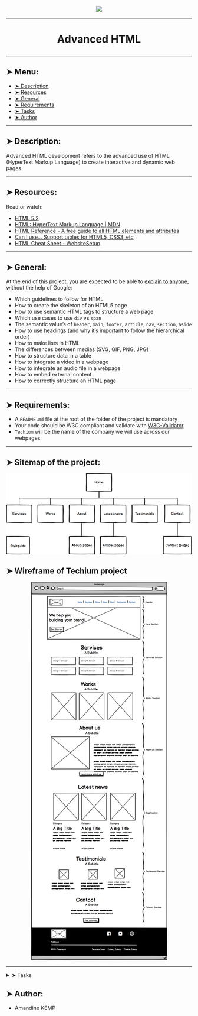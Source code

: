 <p align="center">
    <img [Advanced HTML] src="https://www.hostinger.com/tutorials/wp-content/uploads/sites/2/2018/11/what-is-html-3.webp">
</p>

----------

# <p align="center">Advanced HTML</p>

----------

## ➤ Menu:

* [➤ Description](https://github.com/amandinekemp/holbertonschool-web_front_end/tree/main/html_advanced#-description)
* [➤ Resources](https://github.com/amandinekemp/holbertonschool-web_front_end/tree/main/html_advanced#-resources)
* [➤ General](https://github.com/amandinekemp/holbertonschool-web_front_end/tree/main/html_advanced#-general)
* [➤ Requirements](https://github.com/amandinekemp/holbertonschool-web_front_end/tree/main/html_advanced#-requirements)
* [➤ Tasks](https://github.com/amandinekemp/holbertonschool-web_front_end/tree/main/html_advanced#-tasks)
* [➤ Author](https://github.com/amandinekemp/holbertonschool-web_front_end/tree/main/html_advanced#-author)

----------

## ➤ Description:

Advanced HTML development refers to the advanced use of HTML (HyperText Markup Language) to create interactive and dynamic web pages.

----------

## ➤ Resources:

Read or watch:

* [HTML 5.2](https://intranet.hbtn.io/rltoken/vKPDYmtKXaKCHn5lpZXz7w)
* [HTML: HyperText Markup Language | MDN](https://intranet.hbtn.io/rltoken/ZSMZYbNUWEhTarg4x5syCQ)
* [HTML Reference - A free guide to all HTML elements and attributes](https://intranet.hbtn.io/rltoken/hPxzkJUCKscaZ1YgG0Xaig)
* [Can I use… Support tables for HTML5, CSS3, etc](https://intranet.hbtn.io/rltoken/C1sjK7n4YYmXjzgN07LgUg)
* [HTML Cheat Sheet - WebsiteSetup](https://intranet.hbtn.io/rltoken/33djKxCai7mwDufKGL7eCg)

----------

## ➤ General:

At the end of this project, you are expected to be able to [explain to anyone](https://intranet.hbtn.io/rltoken/pt--DhAqMLE-NJtA1N_8hg), without the help of Google:

* Which guidelines to follow for HTML
* How to create the skeleton of an HTML5 page
* How to use semantic HTML tags to structure a web page
* Which use cases to use `div` vs `span`
* The semantic value’s of `header`, `main`, `footer`, `article`, `nav`, `section`, `aside`
* How to use headings (and why it’s important to follow the hierarchical order)
* How to make lists in HTML
* The differences between medias (SVG, GIF, PNG, JPG)
* How to structure data in a table
* How to integrate a video in a webpage
* How to integrate an audio file in a webpage
* How to embed external content
* How to correctly structure an HTML page

----------

## ➤ Requirements:

* A `README.md` file at the root of the folder of the project is mandatory
* Your code should be W3C compliant and validate with [W3C-Validator](https://intranet.hbtn.io/rltoken/Ru21MgHZLPDcXSsUrHwKJg)
* `Techium` will be the name of the company we will use across our webpages.

----------

## ➤ Sitemap of the project:

<p align="center">
    <img [Sitemap of the project] src="https://github.com/amandinekemp/holbertonschool-web_front_end/blob/main/html_advanced/images/Advanced_HTML_Sitemap_of_the_project.png">
</p>

## ➤ Wireframe of Techium project

<p align="center">
    <img [Sitemap of the project] src="https://github.com/amandinekemp/holbertonschool-web_front_end/blob/main/html_advanced/images/Advanced_HTML_Wireframe_of_Techium_project.png">
</p>


----------

<details>
<summary>➤ Tasks</summary>

### 0. Create your first webpage

Create your first HTML file 0-index.html with:

* Add the doctype on the first line (without any comment)
* After the doctype, open and close a html tag
* Add the language tag, specify English for [ISO language code](https://intranet.hbtn.io/rltoken/qFNHsNpEOoe4uGFKqVa6-Q) and add the direction tag (ltr or rtl) on the html tag.
* Open your file in your browser (the page should be blank)
W3C won’t pass - you can ignore it

Repo:

* GitHub repository: holbertonschool-web_front_end
* Directory: html_advanced
* File: 0-index.html
  
### 1. Structure your webpage

Copy the content of 0-index.html into 1-index.html

Create the head and body sections

* inside the html tag, create the head and body tags (empty) in this order
W3C won’t pass - you can ignore it

Repo:

* GitHub repository: holbertonschool-web_front_end
* Directory: html_advanced
* File: 1-index.html
  
### 2. The head - meta charset, viewport, title, description, favicons

Copy the content of 1-index.html into 2-index.html

<p align="center">
    <img [Advanced HTML] src="https://github.com/amandinekemp/holbertonschool-web_front_end/blob/main/html_advanced/images/%23%23%232.%20The%20head%20-%20meta%20charset%2C%20viewport%2C%20title%2C%20description%2C%20favicons.jpg">
</p>

Meta charset:

* add a meta tag inside the head:
 * add the charset attribute with the value utf-8

Viewport:

* add a meta tag inside the head:
 * add an attribute name on the tag and specify that it is the meta viewport
 * add the key width with the value device-width
 * add the key initial-scale with the value 1.0
 * add the key viewport-fit with the value cover

Title:

* add the title tag just after the meta viewport with value: Homepage - Techium

Description:

* add a meta tag inside the head section
 * add an attribute name on the tag and specify that is the meta description
 * add another attribute called content
 * add the following description: Techium is a digital agency

Favicons:

* download the image above to use as a favicon
* Use the tool at https://realfavicongenerator.net/ to generate all the favicon formats
* take the favicon.ico and favicon.png and place these at the root of your project directory, so that it is siblings with your [0-9]+-index.html files.
* inside the head, create 2 link tags with these 3 attributes: rel, type, and href.
 * the first link tag:
  * rel: icon
  * type: image/x-icon
  * href: ./favicon.ico
 * the second link tag:
  * rel: icon
  * type: image/png
  * href: ./favicon.png

Repo:

* GitHub repository: holbertonschool-web_front_end
* Directory: html_advanced
* File: 2-index.html
  
### 3. Simple header, main, footer

Copy the content of 2-index.html into 3-index.html

Header:

* create the header of your page between the open and close body tag
* put the text Header inside the header

Main:

* create the main tag after the header tag
 * put the text Main content inside your main tags

Footer:

* create the footer tag after the main tag
 * put the text Footer inside the footer tags

Repo:

* GitHub repository: holbertonschool-web_front_end
* Directory: html_advanced
* File: 3-index.html
  
### 4. Aside

Copy the contents of 3-index.html into article.html

* change the <title> to put: Article - Techium
* inside the main tags
 * after the text, create the aside tags with text Aside

Repo:

* GitHub repository: holbertonschool-web_front_end
* Directory: html_advanced
* File: article.html
  
### 5. Section

Copy the content of 3-index.html into 5-index.html

* inside your <main> section
 * remove the text in main, create these sections:
 1. create first section and put the text Hero section inside
 2. create second section and put the text Services section inside
 3. create third section and put the text Works section inside
 4. create fourth section and put the text About section inside
 5. create fifth section and put the text Latest news section inside
 6. create sixth section and put the text Testimonials section inside
 7. create seventh section and put the text Contact section inside

Does not need to pass W3C

Repo:

* GitHub repository: holbertonschool-web_front_end
* Directory: html_advanced
* File: 5-index.html
  
### 6. Work, News, Testimonial articles

Copy the content of 5-index.html into 6-index.html

Work articles:

* inside the section Works section
 * add 3 article tags
  * inside each article write Work # where the hashtag will be the ordered number (1, 2, or 3)

News articles:

* inside the section Latest news section
 * add 3 article tags
  * inside each article write Article # where the hashtag will be the ordered number (1, 2, or 3)

Testimonial articles:

* inside the section Testimonials section
  * add 3 article tags
   * inside each article write Testimonial # where the hashtag will be the ordered number (1, 2, or 3)

W3C won’t pass - you can ignore it

Repo:

* GitHub repository: holbertonschool-web_front_end
* Directory: html_advanced
* File: 6-index.html
  
### 7. Navigation

Copy the content of 6-index.html into 7-index.html

* remove the Header text inside the <header>
* create the nav tag inside the header tag
  * it should remain empty for now

Does not need to pass W3C

Repo:

* GitHub repository: holbertonschool-web_front_end
* Directory: html_advanced
* File: 7-index.html
  
### 8. Level 1 headings

Copy the content of 7-index.html into 8-index.html

* create the level 1 heading inside your main before your sections
  * put text Homepage in your heading tag

Does not need to pass W3C

Repo:

* GitHub repository: holbertonschool-web_front_end
* Directory: html_advanced
* File: 8-index.html

### 9. Level 2 headings

Copy the content of 8-index.html into 9-index.html

* in the section tag with the the text Hero section, remove the text and create a level 2 heading with text We help you build your brand!
* in the section tag with the the text Services section, remove the text and create a level 2 heading with text Services
* in the section tag with the the text Works section, remove the text and create a level 2 heading with text Works
* in the section tag with the the text About section, remove the text and create a level 2 heading with text About Us
* in the section tag with the the text Latest news section, remove the text and create a level 2 heading with text Latest news
* in the section tag with the the text Testimonials section, remove the text and create a level 2 heading with text Testimonials
* in the section tag with the the text Contact section, remove the text and create a level 2 heading with text Contact

W3C won’t pass - you can ignore it

Repo:

* GitHub repository: holbertonschool-web_front_end
* Directory: html_advanced
* File: 9-index.html
  
### 10. Level 3 headings

Copy the content of 9-index.html into 10-index.html

Services headings:

* Inside the section containing the h2 heading Services, add these elements right after the h2:
  * create a level 3 heading with text Design & Concept
  * create a level 3 heading with text Digital Strategy
  * create a level 3 heading with text Content Strategy
  * create a level 3 heading with text UX Design
  * create a level 3 heading with text Web Development
  * create a level 3 heading with text Social Media

Works headings:

* Inside the section containing the h2 heading Works:
 * in the first article, replace the text with a level 3 heading with text Interior Design
 * in the second article, replace the text with a level 3 heading with text Web Development
 * in the third article, replace the text with a level 3 heading with text Personal Brand

About Us headings:

* Inside the section containing the h2 heading About Us, after the h2 heading, create these elements in this order:
 * a level 3 heading with text Who are we
 * a level 3 heading with text Our culture
 * a level 3 heading with text How we work

Latest news headings:

* Inside the section containing the h2 heading Latest news:
 * in the first article replace the text with a level 3 heading with text Hoc loco tenere se Triarius non potuit.
 * in the second article replace the text with a level 3 heading with text Ut alios omittam, hunc appello, quem ille unum secutus est.
 * in the third article replace the text with a level 3 heading with text Bestiarum vero nullum iudicium puto.

W3C does not need to pass here

Repo:

* GitHub repository: holbertonschool-web_front_end
* Directory: html_advanced
* File: 10-index.html
  
### 11. styleguide

Copy the content of 3-index.html into 11-styleguide.html

* change the title to Styleguide - Techium
* remove the text from header, main, and footer
* create a new <section> inside your main tag
  * create a header in this section
   * in the header add a level 2 heading with text Headings
  * after the header:
   * add a level 1 heading with text Heading level 1
   * add a level 2 heading with text Heading level 2
   * add a level 3 heading with text Heading level 3
   * add a level 4 heading with text Heading level 4
   * add a level 5 heading with text Heading level 5
   * add a level 6 heading with text Heading level 6

Repo:

* GitHub repository: holbertonschool-web_front_end
* Directory: html_advanced
* File: 11-styleguide.html
  
### 12. Paragraphs

Copy the content of 10-index.html into 12-index.html

About Us paragraphs:

* in the About Us section
 * after the first h3 (who are we) create a paragraph with the text: Lorem ipsum dolor sit amet, consectetur adipisicing elit. Ipsum, omnis expedita! Eum, praesentium cumque accusantium rem, sit quaerat est nisi ratione, deserunt ducimus quidem iste dicta quibusdam atque maxime cum!
 * after the second h3 create a paragraph with the text: Lorem ipsum dolor sit amet, consectetur adipisicing elit. Ipsum, omnis expedita! Eum, praesentium cumque accusantium rem, sit quaerat est nisi ratione, deserunt ducimus quidem iste dicta quibusdam atque maxime cum!
 * after the third h3 create a paragraph with the text: Lorem ipsum dolor sit amet, consectetur adipisicing elit. Ipsum, omnis expedita! Eum, praesentium cumque accusantium rem, sit quaerat est nisi ratione, deserunt ducimus quidem iste dicta quibusdam atque maxime cum!

Latest news paragraphs:

* in the Latest news section
 * in the first article
  * create a paragraph with text Career before the heading
  * create a paragraph with text Lorem ipsum dolor sit amet, consectetur adipiscing elit. Id Sextilius factum negabat. Quo tandem modo? At eum nihili facit; Quae contraria sunt his, malane? after the heading
 * in the second article
   * create a paragraph with text Digital Life before the heading
   * create a paragraph with text Lorem ipsum dolor sit amet, consectetur adipiscing elit. Tum mihi Piso: Quid ergo? Tum ille: Ain tandem? Non autem hoc: igitur ne illud quidem. Sed quod proximum fuit non vidit. Nos commodius agimus. An nisi populari fama? after the heading
 * in the third article
   * create a paragraph with text Social before the heading
   * create a paragraph with text Lorem ipsum dolor sit amet, consectetur adipiscing elit. Non igitur bene. Quid enim est a Chrysippo praetermissum in Stoicis? Pugnant Stoici cum Peripateticis. Prioris generis est docilitas, memoria; Apparet statim, quae sint officia, quae actiones. after the heading

Contact paragraph:

* in the Contact section after the heading
 * create a paragraph with the text: Lorem ipsum dolor sit amet, consectetur adipiscing elit. Id Sextilius factum negabat. Quo tandem modo? At eum nihili facit; Quae contraria sunt his, malane?

Additional paragraphs:

* below the level 2 Services heading add a paragraph with text We work with you
* below the level 2 Works heading add a paragraph with text Take a look in our portfolio
* below the level 2 About Us heading add a paragraph with text Everything about us
* below the level 2 Testimonials heading add a paragraph with text We are more than a digital company
* below the level 2 Contact heading add a paragraph with text We like to know new people

Does not need to pass W3C

Repo:

* GitHub repository: holbertonschool-web_front_end
* Directory: html_advanced
* File: 12-index.html
  
### 13. styleguide paragraphs

Copy the contents of 11-styleguide.html into 13-styleguide.html

* After the existing section containing Headings, create a new section in main
 * in this section create a header
   * Inside the header, create a level 2 heading with text Paragraph
 * after the header add a level 2 heading with text Heading with a subtitle
 * after the level 2 heading, add a paragraph with text This is my subtitle
 * after the last paragraph, add another paragraph with text: Nunc lacinia ante nunc ac lobortis. Interdum adipiscing gravida odio porttitor sem non mi integer non faucibus ornare mi ut ante amet placerat aliquet. Volutpat eu sed ante lacinia sapien lorem accumsan varius montes viverra nibh in adipiscing blandit tempus accumsan.

Repo:

* GitHub repository: holbertonschool-web_front_end
* Directory: html_advanced
* File: 13-styleguide.html
  
### 14. Span

Copy the contents of 12-index.html into 14-index.html

In the very first <header>,

* before the nav, create a span with the text Techium
Does not need to pass W3C

Repo:

* GitHub repository: holbertonschool-web_front_end
* Directory: html_advanced
* File: 14-index.html
  
### 15. Div

Copy the contents of 14-index.html into 15-index.html

* Wrap the contents of the header element with a div
* Wrap the content of each section element within a div
* Finally, wrap the contents of the <footer> tag with a div

W3C does not need to pass

Repo:

* GitHub repository: holbertonschool-web_front_end
* Directory: html_advanced
* File: 15-index.html
  
### 16. Structure your sections

Copy the contents of 15-index.html into 16-index.html

* in the div in the Services section
 * create a header tag that wraps the h2 and the p
 * create a div sibling to the header that wraps the rest of the content
* in the div in the Works section
 * create a header tag that wraps the h2 and the p
 * create a div sibling to the header that wraps the rest of the content
* in the div in the About Us section
 * create a header tag that wraps the h2 and the p
 * create a div sibling to the header that wraps the rest of the content
* ,in the div in the Latest news section
 * create a header tag that wraps the h2
 * create a div sibling to the header that wraps the rest of the content
* in the div in the Testimonials section
 * create a header tag that wraps the h2 and the p
 * create a div sibling to the header that wraps the rest of the content
* in the div in the Contact section
 * create a header tag that wraps the h2 and the first p
 * create a div sibling to the header that wraps the rest of the content

W3C does not need to pass

Repo:

* GitHub repository: holbertonschool-web_front_end
* Directory: html_advanced
* File: 16-index.html
  
### 17. Comments

Copy the content of 16-index.html into 17-index.html

* before the header add a line break and a comment saying Header to help with scanning your code
* before the main add a line break and a comment saying Main to help with scanning your code
* before the footer add a line break and a comment saying Footer to help with scanning your code
* before the Hero section add a line break and a comment saying Hero section
* before the Services section add a line break and a comment saying Services section
* before the Works section add a line break and a comment saying Works section
* before the About Us section add a line break and a comment saying About Us section
* before the Latest news section add a line break and a comment saying Latest news section
* before the Testimonials section add a line break and a comment saying Testimonials section
* before the Contact section add a line break and a comment saying Contact section

Does not need to pass W3C

Repo:

* GitHub repository: holbertonschool-web_front_end
* Directory: html_advanced
* File: 17-index.html
  
### 18. link your logo

Copy the content of 17-index.html into 18-index.html

* in the header, wrap the span with a link that redirects to the page at the root of your folder (/)
* wrap the link with a div

W3C does not need to pass

Repo:

* GitHub repository: holbertonschool-web_front_end
* Directory: html_advanced
* File: 18-index.html
  
### 19. Create new pages

Copy the content of 18-index.html into about.html, latest_news.html and contact.html

* change the title of about.html to replace Homepage with About
* change the title of latest_news.html to replace Homepage with Latest news
* change the title of contact.html to replace Homepage with Contact

Does not need to pass W3C

Repo:

* GitHub repository: holbertonschool-web_front_end
* Directory: html_advanced
* File: about.html, latest_news.html, contact.html
  
### 20. Add links

Copy the content of 18-index.html into 20-index.html

* in your nav tags
 * create a link to / with the text Home
 * create an anchor to services with the text Services
 * create an anchor to works with the text Works
 * create an anchor to about with the text About
 * create an anchor to latest_news with the text Latest news
 * create an anchor to testimonials with the text Testimonials
 * create an anchor to contact with the text Contact

For now, the anchor links will not work. We will make them work in the CSS project.

Does not need to pass W3C

Repo:

* GitHub repository: holbertonschool-web_front_end
* Directory: html_advanced
* File: 20-index.html
  
### 21. Add social media links

Copy the content of 20-index.html into 21-index.html

* in the div in the footer
 * remove any text you have
 * create a link to https://www.facebook.com/HolbertonSchool/ with the text Facebook
 * create a link to https://twitter.com/holbertonschool with the text Twitter
 * create a link to https://www.instagram.com/holbertonschool/ with the text Instagram

W3C won’t pass - you can ignore it

Repo:

* GitHub repository: holbertonschool-web_front_end
* Directory: html_advanced
* File: 21-index.html
  
### 22. "Button" links

Copy the content of 21-index.html into 22-index.html

* in the Hero section, after the heading
 * create a link to # with the text Get started
* in the About Us section, after the div containing the level 3 headings and paragraphs
 * create a link to about.html with the text Learn more about us
* in the Contact section, after the div containing the paragraph
 * create a link to contact.html with text Get in touch

Does not need to pass W3C

Repo:

* GitHub repository: holbertonschool-web_front_end
* Directory: html_advanced
* File: 22-index.html
  
### 23. Services, Works, Latest news links

Copy the content of 22-index.html into 23-index.html

* in the Services section
 * in each level 3 heading, create a link to # around the text already in the heading
* in the Works section
 * in each level 3 heading, create a link to # around the text already in the heading
* in the Latest news section
 * in each level 3 heading, create a link to # around the text already in the heading

Does not need to pass W3C

Repo:

* GitHub repository: holbertonschool-web_front_end
* Directory: html_advanced
* File: 23-index.html
  
### 24. List the links

Copy the content of 23-index.html into 24-index.html

* in the nav
 * create an unordered list, put each anchor tag (Home, Services, Works, …) as an individual list item
* in the div in the footer
 * create an unordered list and put each anchor tag (Facebook, Twitter, …) as an individual list item

W3C does not need to pass

Repo:

* GitHub repository: holbertonschool-web_front_end
* Directory: html_advanced
* File: 24-index.html
  
### 25. Secondary navigation menu

Copy the content of 24-index.html into 25-index.html

* inside the footer, after the div
 * create a new div
 * in the new div create an unordered list with the following links:
 1. link to # with text Terms of Use
 2. link to # with text Privacy Policy
 3. link to # with text Cookie Policy

Repo:

* GitHub repository: holbertonschool-web_front_end
* Directory: html_advanced
* File: 25-index.html
  
### 26. Examples of lists for the styleguide

Copy the content of 13-styleguide.html into 26-styleguide.html

Example of unordered list:

* inside main after Paragraph section, add :
 * a new line and a comment with text Lists
 * after, create a new section with inside:
  * create a header with inside a level 2 heading with the text Lists
  * after the new header, create a div with inside:
    * a level 3 heading with text Unordered
     * under it, add an unordered list with these items: Dolor pulvinar etiam magna etiam., Sagittis adipiscing lorem eleifend., Felis enim feugiat dolore viverra.

Example of ordered list:

* after previous unordered list, in the same div
 * add a level 3 heading with text Ordered
 * add an ordered list with these items:
 1. Dolor pulvinar etiam magna etiam.
 2. Sagittis adipiscing lorem eleifend.
 3. Felis enim feugiat dolore viverra.

Example of definition list:

* after previous ordered list, in the same div
 * add a heading level 3 with text Definition
 * add a definition list with these items:
 1. Term: Definition List title, Definition: Definition text.
 2. Term: Startup, Definition: A startup company or startup is a company or temporary organization designed to search for a repeatable and scalable business model.
 3. Term: Water, Definition: A colorless, transparent, odorless liquid that forms the seas, lakes, rivers, and rain and is the basis of the fluids of living organisms.

Repo:

* GitHub repository: holbertonschool-web_front_end
* Directory: html_advanced
* File: 26-styleguide.html
  
### 27. Separate content

Copy the content of 25-index.html into 27-index.html

* in the footer between the two divs:
 * add a horizontal rule
 * after the horizontal rule add a paragraph with text © 2020 Techium, made with ♥ by students at Holberton School.

W3C does not need to pass.

Repo:

* GitHub repository: holbertonschool-web_front_end
* Directory: html_advanced
* File: 27-index.html
  
### 28. Horizontal rule example

Copy the content of 26-styleguide.html into 28-styleguide.html

* in main after Lists section
 * add a new line and a comment with the text Horizontal rule
 * create a new section
  * create a header and inside it add a level 2 heading with the text Horizontal rule
  * after the header create a div and put a horizontal rule in it

Repo:

* GitHub repository: holbertonschool-web_front_end
* Directory: html_advanced
* File: 28-styleguide.html
  
### 29. Client quotes

Copy the content of 27-index.html into 29-index.html

* in the Testimonials section
 * in the first article
  * replace the text with a blockquote with text I am completely blown away. Thanks to Techium, we've just launched our 5th website! and cite author Yuri Y.
 * in the second article
  * replace the text with a blockquote with text Thank you so much for your help. Techium company is awesome! and cite author Dorrie S.
 * in the third article
  * replace the text with a blockquote with text I love your system. Definitely worth the investment. I'd be lost without Techium company. and cite author Sven H.

W3C does not need to pass

Repo:

* GitHub repository: holbertonschool-web_front_end
* Directory: html_advanced
* File: 29-index.html
  
### 30. Examples of quotes

Copy the content of 28-styleguide.html into 30-styleguide.html

Example of inline quote:

* inside main after Horizontal rule section
 * add a new line and a comment with text Blockquotes
 * create a new section
  * in the section create a header, in the header create a level 2 heading with text Blockquotes
  * after the header, create a div
   * in the div add a level 3 heading with the text Inline quote
   * add an inline quote with the text Stay hungry. Stay foolish.

Example of blockquote:

* after the inline quote div, create another div
 * in the new div add a level 3 heading with the text Blockquote
 * add a multiline quote with the text I will be the leader of a company that ends up being worth billions of dollars, because I got the answers. I understand culture. I am the nucleus. I think that’s a responsibility that I have, to push possibilities, to show people, this is the level that things could be at. and cite Kanye West, Musician

Repo:

* GitHub repository: holbertonschool-web_front_end
* Directory: html_advanced
* File: 30-styleguide.html
  
### 31. Address and latest news authors

Copy the content of 29-index.html into 31-index.html

* in the footer
 * right after open footer tag, put the following address: 234 Washington Street (line-break) Urbana, Illinois
* in the Latest news section
 * in the first article, after the last paragraph, add the author name in small print: By Kelly D.
 * in the second article, after the last paragraph, add the author name in small print: By William A.
 * in the third article, after the last paragraph, add the author name in small print: By Frances J.

W3C does not need to pass

Repo:

* GitHub repository: holbertonschool-web_front_end
* Directory: html_advanced
* File: 31-index.html
  
### 32. Typography section - using the correct tags

Copy the content of 30-styleguide.html into 32-styleguide.html

* inside main after the Blockquotes section

 * add a new line and a comment with text Typography
 * create a new section

  * in the section create a header and inside it add a level 2 heading with the text Typography
  * after the header create a div, inside the div add this text with the correct HTML tag: 320 Stewart Avenue, Unit 12 (line break) New York City NY 10001, the city, state, and postal code should be on a separate line
  * create another div, in the new div nest this code block using the pre HTML tag:
 <code>
     <h2>My title</h2>
     <p>Proin lacus turpis, feugiat sit amet sollicitudin non, volutpat in libero. Aenean hendrerit ultrices nulla ac lobortis. Vestibulum consectetur nibh vel ante rhoncus faucibus.</p>
 </code>
  * create another div, in the new div add this paragraph of text with the correct HTML tag: Curabitur sit amet turpis cursus massa mollis highlighted. Duis finibus leo massa, eget dapibus erat finibus sed. Aenean condimentum sapien magna, eleifend highlighted mi consequat ut. Cras nec quam sed sapien ultricies highlighted ut sed metus. Each occurrence of the word highlighted should be highlighted.

W3C does not need to pass

Repo:

* GitHub repository: holbertonschool-web_front_end
* Directory: html_advanced
* File: 32-styleguide.html
  
### 33. Table

Copy the content of 32-styleguide.html into 33-styleguide.html

inside main after Typography section
add a new line and a comment with text Table
create a new section
in the section create a header, in the header add a level 2 heading with the text Table
after the header, create a table, reproduce in HTML the visual below

![star wars Trilogy Data](https://github.com/amandinekemp/holbertonschool-web_front_end/blob/main/html_advanced/images/%23%23%2333.%20Table.jpg)

The <th> tags containing Title, Director, Release Date should have a scope attribute set to col The <th> tags containing the names of the movies should have a scope attribute set to row

Due to previous task, does not have to pass W3C

Repo:

* GitHub repository: holbertonschool-web_front_end
* Directory: html_advanced
* File: 33-styleguide.html
  
### 34. Details

Copy the content of 33-styleguide.html into 34-styleguide.html

* in main tag after Table section
 * add a new line and a comment with text Details
 * create a new section
   * create a header, in the header add a level 2 heading with the text Details
   * after the header create a div
    * in the div add a level 3 heading with text Default
    * add a details element and specify Show/Hide me in the summary
    * add this text after the summary: Pellentesque habitant morbi tristique senectus et netus et malesuada fames ac turpis egestas.
  * create another div
    * add a level 3 heading with text Open
    * add a details element that is open by default and specify Always open in the summary
   * add this text after the summary: Pellentesque habitant morbi tristique senectus et netus et malesuada fames ac turpis egestas.

Due to earlier task, does not have to pass W3C

Repo:

* GitHub repository: holbertonschool-web_front_end
* Directory: html_advanced
* File: 34-styleguide.html
  
### 35. Replace text logo with image logo

![Techium](https://s3.eu-west-3.amazonaws.com/hbtn.intranet/uploads/medias/2019/11/06f32e89f2a82582234e.png?X-Amz-Algorithm=AWS4-HMAC-SHA256&X-Amz-Credential=AKIA4MYA5JM5DUTZGMZG%2F20240311%2Feu-west-3%2Fs3%2Faws4_request&X-Amz-Date=20240311T081103Z&X-Amz-Expires=86400&X-Amz-SignedHeaders=host&X-Amz-Signature=da2c2a811efde4268fd3393167a1ff384fc947bef93c1c5ec12de6a689468a7d)

Copy the content of 31-index.html into 35-index.html

* in header
 * find the span with the name of the website
 * replace it with the image above
 * make sure the image is in the same directory as all of your  * other files and that the file name is logo-black.png
 * alt: Techium logo
 * don’t forget to specify width of 160 and height of 40
* in footer, after the opening tag and before the address
 * insert the logo image
 * alt: Techium logo
 * don’t forget to specify the width and height (same as in header)

W3C does not need to pass

Repo:

* GitHub repository: holbertonschool-web_front_end
* Directory: html_advanced
* File: 35-index.html
  
### 36. Add images to your sections

Copy the content of 35-index.html into 36-index.html

You can use image generators to get images for this task. For avatar images you can download them on UI Faces. Just make sure you rename your images to match the task requirements.

Add three images in the Works section:

* in the Works section
  * before the first level 3 heading create a div
   * add images/pic-work-01.jpg inside the div
   * alt: empty
 * before the second level 3 heading create a div
   * add images/pic-work-02.jpg inside the div
   * alt: empty
 * before the third level 3 heading create a div
   * add images/pic-work-03.jpg inside the div
   * alt: empty

Add one image in the About Us section:

* in the About Us section before the first level 3 heading inside the div
  * add the image images/pic-about-us.jpg
   * alt: empty
   * width: 460
   * height: 447

Add three images in the Latest news section:

* in the Latest news section
 * in the first article, before the first paragraph, create a div
  * in the div add the image images/pic-blog-01.jpg
  * alt: empty
  * width: 305
  * height: 205

* in the second article, before the first paragraph, create a div
 * in the div add the image images/pic-blog-02.jpg
 * alt: empty
 * width: 305
 * height: 205

* in the third article, before the first paragraph, create a div
* in the div add the image images/pic-blog-03.jpg
 * alt: empty
 * width: 305
 * height: 205

Add three images in the Testimonials section:

* in the Testimonials section
 * in the first article before the quote, add the image images/pic-person-01.jpg
  * alt: Yuri Y. avatar
  * width: 100px
  * height: 100px
 * in the second article before the quote, add the image images/pic-person-02.jpg
  * alt: Dorrie S. avatar
  * width: 100px
  * height: 100px
 * in the third article before the quote, add the image images/pic-person-03.jpg
  * alt: Sven H. avatar
  * width: 100px
  * height: 100px

Does not need to pass W3C

Repo:

* GitHub repository: holbertonschool-web_front_end
* Directory: html_advanced
* File: 36-index.html
  
### 37. Social icons

Copy the content of 36-index.html into index.html (the final file!)

* inside the footer

 * replace the text Facebook with the SVG icon code and add width of 25px and height of 25px to the SVG tag:
<svg viewbox="0 0 24 24" xmlns="http://www.w3.org/2000/svg">
<title>
Facebook icon
</title>
<path d="M23.998 12c0-6.628-5.372-12-11.999-12C5.372 0 0 5.372 0 12c0 5.988 4.388 10.952 10.124 11.852v-8.384H7.078v-3.469h3.046V9.356c0-3.008 1.792-4.669 4.532-4.669 1.313 0 2.686.234 2.686.234v2.953H15.83c-1.49 0-1.955.925-1.955 1.874V12h3.328l-.532 3.469h-2.796v8.384c5.736-.9 10.124-5.864 10.124-11.853z"/>
</svg>
 * replace the text Twitter with the SVG icon code and add width of 25px and height of 25px to the SVG tag:
<svg viewbox="0 0 24 24" xmlns="http://www.w3.org/2000/svg">
<title>
Twitter icon
</title>
<path d="M23.954 4.569a10 10 0 0 1-2.825.775 4.958 4.958 0 0 0 2.163-2.723c-.951.555-2.005.959-3.127 1.184a4.92 4.92 0 0 0-8.384 4.482C7.691 8.094 4.066 6.13 1.64 3.161a4.822 4.822 0 0 0-.666 2.475c0 1.71.87 3.213 2.188 4.096a4.904 4.904 0 0 1-2.228-.616v.061a4.923 4.923 0 0 0 3.946 4.827 4.996 4.996 0 0 1-2.212.085 4.937 4.937 0 0 0 4.604 3.417 9.868 9.868 0 0 1-6.102 2.105c-.39 0-.779-.023-1.17-.067a13.995 13.995 0 0 0 7.557 2.209c9.054 0 13.999-7.496 13.999-13.986 0-.209 0-.42-.015-.63a9.936 9.936 0 0 0 2.46-2.548l-.047-.02z"/>
</svg>
 * replace the text Instagram with the SVG icon code and add width of 25px and height of 25px to the SVG tag:
<svg viewbox="0 0 24 24" xmlns="http://www.w3.org/2000/svg">
<title>
Instagram icon
</title>
<path d="M12 0C8.74 0 8.333.015 7.053.072 5.775.132 4.905.333 4.14.63c-.789.306-1.459.717-2.126 1.384S.935 3.35.63 4.14C.333 4.905.131 5.775.072 7.053.012 8.333 0 8.74 0 12s.015 3.667.072 4.947c.06 1.277.261 2.148.558 2.913a5.885 5.885 0 0 0 1.384 2.126A5.868 5.868 0 0 0 4.14 23.37c.766.296 1.636.499 2.913.558C8.333 23.988 8.74 24 12 24s3.667-.015 4.947-.072c1.277-.06 2.148-.262 2.913-.558a5.898 5.898 0 0 0 2.126-1.384 5.86 5.86 0 0 0 1.384-2.126c.296-.765.499-1.636.558-2.913.06-1.28.072-1.687.072-4.947s-.015-3.667-.072-4.947c-.06-1.277-.262-2.149-.558-2.913a5.89 5.89 0 0 0-1.384-2.126A5.847 5.847 0 0 0 19.86.63c-.765-.297-1.636-.499-2.913-.558C15.667.012 15.26 0 12 0zm0 2.16c3.203 0 3.585.016 4.85.071 1.17.055 1.805.249 2.227.415.562.217.96.477 1.382.896.419.42.679.819.896 1.381.164.422.36 1.057.413 2.227.057 1.266.07 1.646.07 4.85s-.015 3.585-.074 4.85c-.061 1.17-.256 1.805-.421 2.227a3.81 3.81 0 0 1-.899 1.382 3.744 3.744 0 0 1-1.38.896c-.42.164-1.065.36-2.235.413-1.274.057-1.649.07-4.859.07-3.211 0-3.586-.015-4.859-.074-1.171-.061-1.816-.256-2.236-.421a3.716 3.716 0 0 1-1.379-.899 3.644 3.644 0 0 1-.9-1.38c-.165-.42-.359-1.065-.42-2.235-.045-1.26-.061-1.649-.061-4.844 0-3.196.016-3.586.061-4.861.061-1.17.255-1.814.42-2.234.21-.57.479-.96.9-1.381.419-.419.81-.689 1.379-.898.42-.166 1.051-.361 2.221-.421 1.275-.045 1.65-.06 4.859-.06l.045.03zm0 3.678a6.162 6.162 0 1 0 0 12.324 6.162 6.162 0 1 0 0-12.324zM12 16c-2.21 0-4-1.79-4-4s1.79-4 4-4 4 1.79 4 4-1.79 4-4 4zm7.846-10.405a1.441 1.441 0 0 1-2.88 0 1.44 1.44 0 0 1 2.88 0z"/>
</svg>
W3C does not need to pass

Repo:

* GitHub repository: holbertonschool-web_front_end
* Directory: html_advanced
* File: index.html
  
### 38. Add a video player in the styleguide

Copy the content of 34-styleguide.html into 38-styleguide.html

* in main after the Details section
 * add a new line and a comment with text Video
 * create a section
  * in the section create a header, in the header add a level 2 heading with the text Video
  * after the header add the following video: https://intranet-projects-files.s3.amazonaws.com/webstack/BigBuckBunny.mp4
  * add controls to the video
  * ensure that the video does a loop
  * display https://intranet-projects-files.s3.amazonaws.com/webstack/thumbnail.jpg when the video is downloading
  * provide an alternative text: Sorry, your browser doesn't support HTML5 video

Due to an earlier task, does not need to pass W3C

Repo:

* GitHub repository: holbertonschool-web_front_end
* Directory: html_advanced
* File: 38-styleguide.html
  
### 39. Add an audio player in the styleguide

Copy the content of 38-styleguide.html into 39-styleguide.html

* in main after Video section
 * add a new line and a comment with text Audio
 * create a section
   * in the section create a header, in the header add a level 2 heading with the text Audio
  * after the header add the following audio file: https://intranet-projects-files.s3.amazonaws.com/webstack/TroubleChapter8_64kb.mp3
  * add controls to the audio player
  * provide an alternative text: Sorry, your browser doesn't support audio element

Due to an earlier task, does not need to pass W3C

Repo:

* GitHub repository: holbertonschool-web_front_end
* Directory: html_advanced
* File: 39-styleguide.html
  
### 40. Add a iframe example in the styleguide

Copy the content of 39-styleguide.html into styleguide.html

* in main after the Audio section
 * add a new line and a comment with text Iframe
 * create a section
  * in the section create a header, in the header add a level 2 heading with the text Iframe
  * after the header add a div
   * inside the div, create an iframe
    * title: Holberton School
    * width: 350px
    * height: 200px
    * source: https://www.youtube.com/embed/41N6bKO-NVI
    * fallback text: Holberton Sally

W3C does not need to pass

And you are done!

Repo:

* GitHub repository: holbertonschool-web_front_end
* Directory: html_advanced
* File: styleguide.html

</details>

## ➤ Author:

- Amandine KEMP
